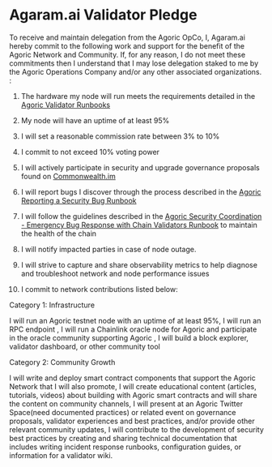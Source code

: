 # Agaram.ai Validator Pledge

To receive and maintain delegation from the Agoric OpCo, I, Agaram.ai hereby commit to the following work and support for the benefit of the Agoric Network and Community. If, for any reason, I do not meet these commitments then I understand that I may lose delegation staked to me by the Agoric Operations Company and/or any other associated organizations. :

1. The hardware my node will run meets the requirements detailed in the [Agoric Validator Runbooks](https://github.com/Agoric/agoric-sdk/wiki/Runbooks)

2. My node will have an uptime of at least 95%

3. I will set a reasonable commission rate between 3% to 10%

4. I commit to not exceed 10% voting power

5. I will actively participate in security and upgrade governance proposals found on [Commonwealth.im](https://commonwealth.im/agoric)

6. I will report bugs I discover through the process described in the [Agoric Reporting a Security Bug Runbook](https://github.com/Agoric/agoric-sdk/wiki/Runbook:-Reporting-a-Security-Bug)

7. I will follow the guidelines described in the [Agoric Security Coordination - Emergency Bug Response with Chain Validators Runbook](https://github.com/Agoric/agoric-sdk/wiki/Runbook:-Security-Coordination---Emergency-Bug-Response-with-Chain-Validators) to maintain the health of the chain

8. I will notify impacted parties in case of node outage.

9. I will strive to capture and share observability metrics to help diagnose and troubleshoot network and node performance issues

10. I commit to network contributions listed below:

Category 1: Infrastructure

I will run an Agoric testnet node with an uptime of at least 95%, I will run an RPC endpoint , I will run a Chainlink oracle node for Agoric and participate in the oracle community supporting Agoric , I will build a block explorer, validator dashboard, or other community tool

Category 2: Community Growth

I will write and deploy smart contract components that support the Agoric Network that I will also promote, I will create educational content (articles, tutorials, videos) about building with Agoric smart contracts and will share the content on community channels, I will present at an Agoric Twitter Space(need documented practices) or related event on governance proposals, validator experiences and best practices, and/or provide other relevant community updates, I will contribute to the development of security best practices by creating and sharing technical documentation that includes writing incident response runbooks, configuration guides, or information for a validator wiki.
